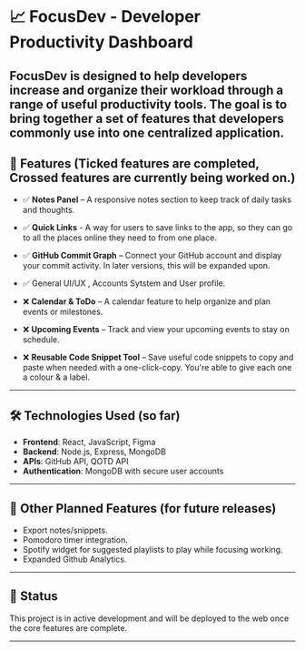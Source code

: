 # 📈 FocusDev - Developer Productivity Dashboard

## FocusDev is designed to help developers increase and organize their workload through a range of useful productivity tools. The goal is to bring together a set of features that developers commonly use into one centralized application.

## 🔧 Features (Ticked features are completed, Crossed features are currently being worked on.)

- ✅ **Notes Panel** – A responsive notes section to keep track of daily tasks and thoughts.
- ✅ **Quick Links** - A way for users to save links to the app, so they can go to all the places online they need to from one place.
- ✅ **GitHub Commit Graph** – Connect your GitHub account and display your commit activity. In later versions, this will be expanded upon.
- ✅ General UI/UX , Accounts Sytstem and User profile.

- ❌ **Calendar & ToDo** – A calendar feature to help organize and plan events or milestones.
- ❌ **Upcoming Events** – Track and view your upcoming events to stay on schedule.
- ❌ **Reusable Code Snippet Tool** – Save useful code snippets to copy and paste when needed with a one-click-copy. You're able to give each one a colour & a label.

---

## 🛠 Technologies Used (so far)

- **Frontend**: React, JavaScript, Figma
- **Backend**: Node.js, Express, MongoDB
- **APIs**: GitHub API, QOTD API
- **Authentication**: MongoDB with secure user accounts

---

## 🚧 Other Planned Features (for future releases)

- Export notes/snippets.
- Pomodoro timer integration.
- Spotify widget for suggested playlists to play while focusing working.
- Expanded Github Analytics.

---

## 📌 Status

This project is in active development and will be deployed to the web once the core features are complete.

---
